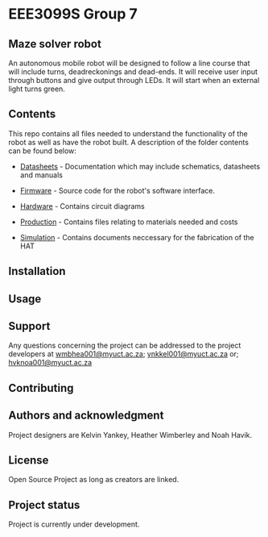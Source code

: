 # EEE3099S Group 7

## Maze solver robot

An autonomous mobile robot will be designed to follow a line course that will include turns, deadreckonings and dead-ends. It will receive user input through buttons and give output through LEDs. It will start when an external light turns green.

## Contents
This repo contains all files needed to understand the functionality of the robot as well as have the robot built. A description of the folder contents can be found below:

* [Datasheets](https://gitlab.com/wmbhea001/eee3099s-group7/-/tree/main/Datasheets) - Documentation which may include schematics, datasheets and manuals

* [Firmware](https://gitlab.com/wmbhea001/eee3099s-group7/-/tree/main/Firmware) - Source code for the robot's software interface. 

* [Hardware](https://gitlab.com/wmbhea001/eee3099s-group7/-/tree/main/Hardware) - Contains circuit diagrams

* [Production](https://gitlab.com/wmbhea001/eee3099s-group7/-/tree/main/Production) - Contains files relating to materials needed and costs

* [Simulation](https://gitlab.com/wmbhea001/eee3099s-group7/-/tree/main/Simulation) - Contains documents neccessary for the fabrication of the HAT


## Installation


## Usage


## Support
Any questions concerning the project can be addressed to the project developers at wmbhea001@myuct.ac.za; ynkkel001@myuct.ac.za or; hvknoa001@myuct.ac.za

## Contributing


## Authors and acknowledgment
Project designers are Kelvin Yankey, Heather Wimberley and Noah Havik.

## License
Open Source Project as long as creators are linked.

## Project status
Project is currently under development.
